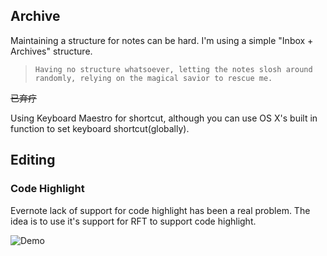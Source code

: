 ## Archive

Maintaining a structure for notes can be hard. I'm using a simple "Inbox + Archives" structure.

>   ``` 
>   Having no structure whatsoever, letting the notes slosh around randomly, relying on the magical savior to rescue me.
>   ```

~~已弃疗~~

Using Keyboard Maestro for shortcut, although you can use OS X's built in function to set keyboard shortcut(globally).

## Editing

### Code Highlight

Evernote lack of support for code highlight has been a real problem. The idea is to use it's support for RFT to support code highlight.

![Demo](http://i.imgur.com/rgUXX4p.gif)